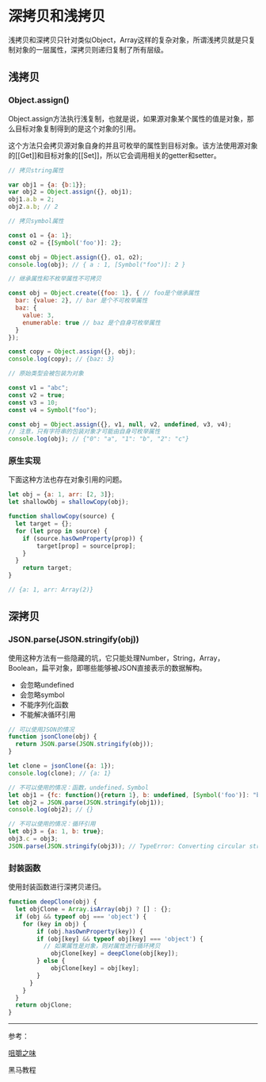 # 深拷贝和浅拷贝

浅拷贝和深拷贝只针对类似Object，Array这样的复杂对象，所谓浅拷贝就是只复制对象的一层属性，深拷贝则递归复制了所有层级。

## 浅拷贝

### Object.assign()

Object.assign方法执行浅复制，也就是说，如果源对象某个属性的值是对象，那么目标对象复制得到的是这个对象的引用。

这个方法只会拷贝源对象自身的并且可枚举的属性到目标对象。该方法使用源对象的[[Get]]和目标对象的[[Set]]，所以它会调用相关的getter和setter。

```js
// 拷贝string属性

var obj1 = {a: {b:1}};
var obj2 = Object.assign({}, obj1);
obj1.a.b = 2;
obj2.a.b; // 2
```

```js
// 拷贝symbol属性

const o1 = {a: 1};
const o2 = {[Symbol('foo')]: 2};

const obj = Object.assign({}, o1, o2);
console.log(obj); // { a : 1, [Symbol("foo")]: 2 }
```

```js
// 继承属性和不枚举属性不可拷贝

const obj = Object.create({foo: 1}, { // foo是个继承属性
  bar: {value: 2}, // bar 是个不可枚举属性
  baz: {
  	value: 3,
    enumerable: true // baz 是个自身可枚举属性
  }
});

const copy = Object.assign({}, obj);
console.log(copy); // {baz: 3}
```

```js
// 原始类型会被包装为对象

const v1 = "abc";
const v2 = true;
const v3 = 10;
const v4 = Symbol("foo");

const obj = Object.assign({}, v1, null, v2, undefined, v3, v4);
// 注意，只有字符串的包装对象才可能由自身可枚举属性
console.log(obj); // {"0": "a", "1": "b", "2": "c"}
```

### 原生实现

下面这种方法也存在对象引用的问题。

```js
let obj = {a: 1, arr: [2, 3]};
let shallowObj = shallowCopy(obj);

function shallowCopy(source) {
  let target = {};
  for (let prop in source) {
  	if (source.hasOwnProperty(prop)) {
    	target[prop] = source[prop];    
    }
  }
	return target;
}

// {a: 1, arr: Array(2)}
```

## 深拷贝

### JSON.parse(JSON.stringify(obj))

使用这种方法有一些隐藏的坑，它只能处理Number，String，Array，Boolean，扁平对象，即哪些能够被JSON直接表示的数据解构。

- 会忽略undefined
- 会忽略symbol
- 不能序列化函数
- 不能解决循环引用

```js
// 可以使用JSON的情况
function jsonClone(obj) {
  return JSON.parse(JSON.stringify(obj));
}

let clone = jsonClone({a: 1});
console.log(clone); // {a: 1}
```

```js
// 不可以使用的情况：函数，undefined，Symbol
let obj1 = {fc: function(){return 1}, b: undefined, [Symbol('foo')]: "baz"};
let obj2 = JSON.parse(JSON.stringify(obj1));
console.log(obj2); // {}
```

```js
// 不可以使用的情况：循环引用
let obj3 = {a: 1, b: true};
obj3.c = obj3;
JSON.parse(JSON.stringify(obj3)); // TypeError: Converting circular structure to JSON
```

### 封装函数

使用封装函数进行深拷贝递归。

```js
function deepClone(obj) {
  let objClone = Array.isArray(obj) ? [] : {};
  if (obj && typeof obj === 'object') {
  	for (key in obj) {
  		if (obj.hasOwnProperty(key)) {
      	if (obj[key] && typeof obj[key] === 'object') {
          // 如果属性是对象，则对属性进行循环拷贝
        	objClone[key] = deepClone(obj[key]);
        } else {
        	objClone[key] = obj[key];
        }
      }
    }
  }
  return objClone;
}
```

---

参考：

[咀嚼之味](https://jerryzou.com/posts/dive-into-deep-clone-in-javascript/)

黑马教程